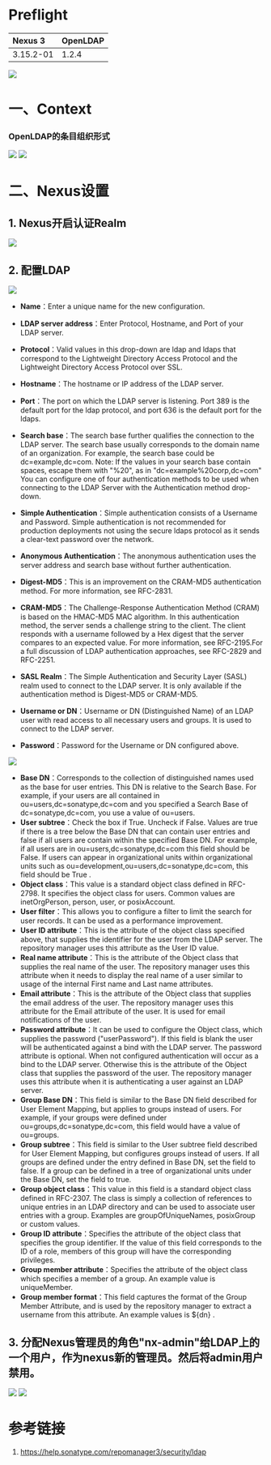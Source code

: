 # Preflight

| Nexus 3 | OpenLDAP |
| :----- | :----- |
| 3.15.2-01 | 1.2.4 |

![](/assets/ldap-Nexus对接LDAP-1.png)

# 一、Context

### OpenLDAP的条目组织形式

![](/assets/ldap-Nexus对接LDAP-2.png)
![](/assets/ldap-Nexus对接LDAP-3.png)

# 二、Nexus设置
## 1. Nexus开启认证Realm

![](/assets/ldap-Nexus对接LDAP-4.png)

## 2. 配置LDAP

![](/assets/ldap-Nexus对接LDAP-5.png)

- **Name**：Enter a unique name for the new configuration.
- **LDAP server address**：Enter Protocol, Hostname, and Port of your LDAP server.
- **Protocol**：Valid values in this drop-down are ldap and ldaps that correspond to the Lightweight Directory Access Protocol and the Lightweight Directory Access Protocol over SSL.
- **Hostname**：The hostname or IP address of the LDAP server.
- **Port**：The port on which the LDAP server is listening. Port 389 is the default port for the ldap protocol, and port 636 is the default port for the ldaps.
- **Search base**：The search base further qualifies the connection to the LDAP server. The search base usually corresponds to the domain name of an organization. For example, the search base could be dc=example,dc=com.
Note: If the values in your search base contain spaces, escape them with "%20", as in "dc=example%20corp,dc=com"
You can configure one of four authentication methods to be used when connecting to the LDAP Server with the Authentication method drop-down.

- **Simple Authentication**：Simple authentication consists of a Username and Password. Simple authentication is not recommended for production deployments not using the secure ldaps protocol as it sends a clear-text password over the network.
- **Anonymous Authentication**：The anonymous authentication uses the server address and search base without further authentication.
- **Digest-MD5**：This is an improvement on the CRAM-MD5 authentication method. For more information, see RFC-2831.
- **CRAM-MD5**：The Challenge-Response Authentication Method (CRAM) is based on the HMAC-MD5 MAC algorithm. In this authentication method, the server sends a challenge string to the client. The client responds with a username followed by a Hex digest that the server compares to an expected value. For more information, see RFC-2195.For a full discussion of LDAP authentication approaches, see RFC-2829 and RFC-2251.
- **SASL Realm**：The Simple Authentication and Security Layer (SASL) realm used to connect to the LDAP server. It is only available if the authentication method is Digest-MD5 or CRAM-MD5.
- **Username or DN**：Username or DN (Distinguished Name) of an LDAP user with read access to all necessary users and groups. It is used to connect to the LDAP server.
- **Password**：Password for the Username or DN configured above.

![](/assets/ldap-Nexus对接LDAP-6.png)

- **Base DN**：Corresponds to the collection of distinguished names used as the base for user entries. This DN is relative to the Search Base. For example, if your users are all contained in ou=users,dc=sonatype,dc=com and you specified a Search Base of dc=sonatype,dc=com, you use a value of ou=users.
- **User subtree**：Check the box if True. Uncheck if False. Values are true if there is a tree below the Base DN that can contain user entries and false if all users are contain within the specified Base DN. For example, if all users are in ou=users,dc=sonatype,dc=com this field should be False. If users can appear in organizational units within organizational units such as ou=development,ou=users,dc=sonatype,dc=com, this field should be True .
- **Object class**：This value is a standard object class defined in RFC-2798. It specifies the object class for users. Common values are inetOrgPerson, person, user, or posixAccount.
- **User filter**：This allows you to configure a filter to limit the search for user records. It can be used as a performance improvement.
- **User ID attribute**：This is the attribute of the object class specified above, that supplies the identifier for the user from the LDAP server. The repository manager uses this attribute as the User ID value.
- **Real name attribute**：This is the attribute of the Object class that supplies the real name of the user. The repository manager uses this attribute when it needs to display the real name of a user similar to usage of the internal First name and Last name attributes.
- **Email attribute**：This is the attribute of the Object class that supplies the email address of the user. The repository manager uses this attribute for the Email attribute of the user. It is used for email notifications of the user.
- **Password attribute**：It can be used to configure the Object class, which supplies the password ("userPassword"). If this field is blank the user will be authenticated against a bind with the LDAP server. The password attribute is optional. When not configured authentication will occur as a bind to the LDAP server. Otherwise this is the attribute of the Object class that supplies the password of the user. The repository manager uses this attribute when it is authenticating a user against an LDAP server.
- **Group Base DN**：This field is similar to the Base DN field described for User Element Mapping, but applies to groups instead of users. For example, if your groups were defined under ou=groups,dc=sonatype,dc=com, this field would have a value of ou=groups.
- **Group subtree**：This field is similar to the User subtree field described for User Element Mapping, but configures groups instead of users. If all groups are defined under the entry defined in Base DN, set the field to false. If a group can be defined in a tree of organizational units under the Base DN, set the field to true.
- **Group object class**：This value in this field is a standard object class defined in RFC-2307. The class is simply a collection of references to unique entries in an LDAP directory and can be used to associate user entries with a group. Examples are groupOfUniqueNames, posixGroup or custom values.
- **Group ID attribute**：Specifies the attribute of the object class that specifies the group identifier. If the value of this field corresponds to the ID of a role, members of this group will have the corresponding privileges.
- **Group member attribute**：Specifies the attribute of the object class which specifies a member of a group. An example value is uniqueMember.
- **Group member format**：This field captures the format of the Group Member Attribute, and is used by the repository manager to extract a username from this attribute. An example values is ${dn} .

## 3. 分配Nexus管理员的角色"nx-admin"给LDAP上的一个用户，作为nexus新的管理员。然后将admin用户禁用。

![](/assets/ldap-Nexus对接LDAP-7.png)
![](/assets/ldap-Nexus对接LDAP-8.png)


# 参考链接

1. https://help.sonatype.com/repomanager3/security/ldap